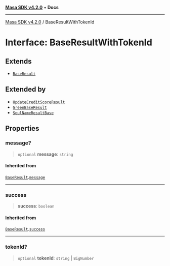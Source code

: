 [**Masa SDK v4.2.0**](../README.md) • **Docs**

***

[Masa SDK v4.2.0](../globals.md) / BaseResultWithTokenId

# Interface: BaseResultWithTokenId

## Extends

- [`BaseResult`](BaseResult.md)

## Extended by

- [`UpdateCreditScoreResult`](UpdateCreditScoreResult.md)
- [`GreenBaseResult`](GreenBaseResult.md)
- [`SoulNameResultBase`](SoulNameResultBase.md)

## Properties

### message?

> `optional` **message**: `string`

#### Inherited from

[`BaseResult`](BaseResult.md).[`message`](BaseResult.md#message)

***

### success

> **success**: `boolean`

#### Inherited from

[`BaseResult`](BaseResult.md).[`success`](BaseResult.md#success)

***

### tokenId?

> `optional` **tokenId**: `string` \| `BigNumber`
